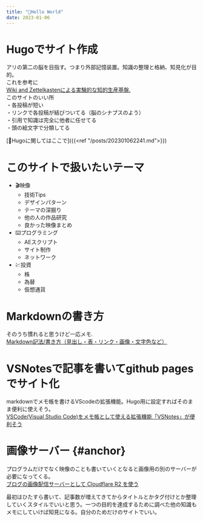 ```yaml
---
title: "🐜Hello World"
date: 2023-01-06
---
```

  
# Hugoでサイト作成
アリの第二の脳を目指す。つまり外部記憶装置。知識の整理と格納、知見化が目的。  
これを参考に  
[Wiki and Zettelkastenによる実験的な知的生産基盤.](https://keido.site/notes/)  
このサイトのいい所  
・各投稿が短い  
・リンクで各投稿が結びついてる（脳のシナプスのよう）  
・引用で知識は完全に他者に任せてる  
・頭の絵文字で分類してる  
  
[📒Hugoに関してはここで]({{<ref "/posts/202301062241.md">}})

# このサイトで扱いたいテーマ
- 🎬映像
  - 技術Tips
  - デザインパターン
  - テーマの深掘り
  - 他の人の作品研究
  - 良かった映像まとめ
- ⌨️プログラミング
  - AEスクリプト
  - サイト制作
  - ネットワーク
- 💹投資
  - 株
  - 為替
  - 仮想通貨

# Markdownの書き方
そのうち慣れると思うけど一応メモ.  
[Markdown記法/書き方（見出し・表・リンク・画像・文字色など）](https://notepm.jp/help/how-to-markdown)  

# VSNotesで記事を書いてgithub pagesでサイト化
markdownでメモ帳を書けるVScodeの拡張機能。Hugo用に設定すればそのまま便利に使えそう。  
[VSCode(Visual Studio Code)をメモ帳として使える拡張機能「VSNotes」が便利そう](https://www.karelie.net/vscode-notes/)  

# 画像サーバー {#anchor}
プログラムだけでなく映像のことも書いていくとなると画像用の別のサーバーが必要になってくる。  
[ブログの画像配信サーバーとして Cloudflare R2 を使う](https://takagi.blog/using-cloudflare-r2-as-a-blog-image-hosting/)  

最初はひたすら書いて、記事数が増えてきてからタイトルとかタグ付けとか整理していくスタイルでいいと思う。一つの目的を達成するために調べた他の知識もメモにしていけば知見になる。自分のためだけのサイトでいい。